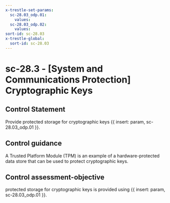 ```yaml
---
x-trestle-set-params:
  sc-28.03_odp.01:
    values:
  sc-28.03_odp.02:
    values:
sort-id: sc-28.03
x-trestle-global:
  sort-id: sc-28.03
---
```


# sc-28.3 - \[System and Communications Protection\] Cryptographic Keys

## Control Statement

Provide protected storage for cryptographic keys {{ insert: param, sc-28.03_odp.01 }}.

## Control guidance

A Trusted Platform Module (TPM) is an example of a hardware-protected data store that can be used to protect cryptographic keys.

## Control assessment-objective

protected storage for cryptographic keys is provided using {{ insert: param, sc-28.03_odp.01 }}.
